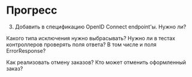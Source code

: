 # Прогресс

3. Добавить в спецификацию OpenID Connect endpoint'ы. Нужно ли?

Какого типа исключения нужно выбрасывать?
Нужно ли в тестах контроллеров проверять поля ответа? В том числе и поля ErrorResponse?

Как реализовать отмену заказов? Кто может отменить оформленный заказ?

